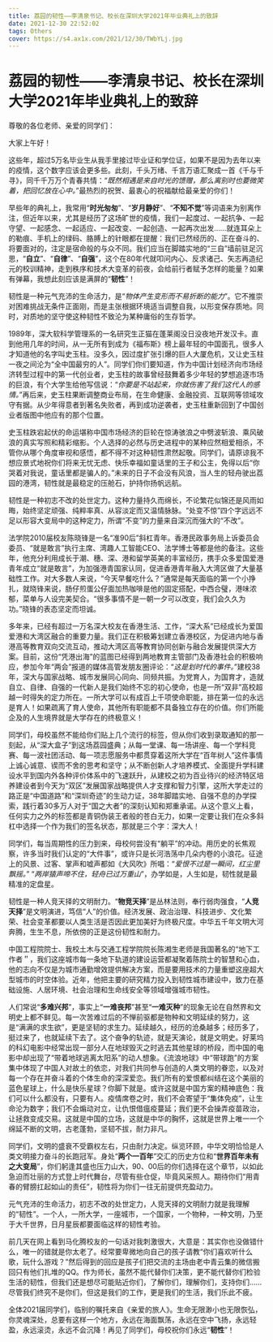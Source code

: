 ```yaml
---
title: 荔园的韧性——李清泉书记、校长在深圳大学2021年毕业典礼上的致辞
date: 2021-12-30 22:52:02
tags: Others
cover: https://s4.ax1x.com/2021/12/30/TWbYLj.jpg
---
```

# 荔园的韧性——李清泉书记、校长在深圳大学2021年毕业典礼上的致辞

尊敬的各位老师、亲爱的同学们：

大家上午好！

这些年，超过5万名毕业生从我手里接过毕业证和学位证，如果不是因为去年以来的疫情，这个数字应该会更多些。此刻，千头万绪、千言万语汇聚成一首《千与千寻》，同千千万万个青春共情：“*既然相遇是来自时光的馈赠，那么离别时也要微笑着，把回忆放在心中。*”最热烈的祝贺、最衷心的祝福献给最亲爱的你们！

早些年的典礼上，我常用“**时光匆匆**”、“**岁月静好**”、“**不知不觉**”等词语来为别离作注，但近年以来，尤其是经历了这场旷世的疫情，我们一起度过、一起抗争、一起守望、一起感念、一起适应、一起改变、一起创造、一起再次出发……就连耳朵上的勒痕、手机上的绿码、胳膊上的针眼都在提醒：我们已然经历的、正在奋斗的、将要面对的，注定是宿命般的与众不同。我们应当在脚踏实地的“三自”墙前驻足沉思，“**自立**”、“**自律**”、“**自强**”，这个在80年代就叩问内心、反求诸己、矢志再造纪元的校训精神，走到秩序和技术大变革的前夜，会给前行者赋予怎样的能量？如果有弹幕，我想此刻应该是满屏的“**韧性**”！

韧性是一种元气充沛的生命活力，是“*物体产生变形而不易折断的能力*”。它不推崇对困难挑战无条件正面刚，而是主张根据环境适当调整自我，以形变保存质地。同时，对质地的坚守使这种韧性不致沦为某种庸俗的生存哲学。

1989年，深大软科学管理系的一名研究生正猫在蓬莱阁没日没夜地开发汉卡。直到他用几年的时间，从一无所有到成为《福布斯》榜上最年轻的中国面孔，很多人才知道他的名字叫史玉柱。没多久，因过度扩张引爆的巨人大厦危机，又让史玉柱一夜之间沦为“全中国最穷的人”。同学们你们要知道，作为中国计划经济向市场经济转型过程中的第一代创业者，史玉柱的故事曾经鼓舞着多少年轻的梦想追逐市场的巨浪，有个大学生给他写信说：“*你要是不站起来，你就伤害了我们这代人的感情。*”再后来，史玉柱果断调整商业布局，在生命健康、金融投资、互联网等领域攻守有据。从少年得意者到著名失败者，再到成功逆袭者，史玉柱重新回到了中国创业者版图中他应有的那个位置。

史玉柱跌宕起伏的命运堪称中国市场经济的巨轮在惊涛骇浪之中劈波斩浪、乘风破浪的真实写照和精彩缩影。个人选择的必然与历史进程中的某种应然相爱相杀，不管你从哪个角度审视和感悟，都不得不对这种韧性肃然起敬。同学们，请原谅我不想应景式地祝你们将来无忧无虑、快乐幸福如童话里的王子和公主，免得以后“你哭着对我说，童话里都是骗人的。”未来的日子不会没有风浪，当人生的轻舟驶出荔园的港湾，韧性就是最稳定的压舱石，护持你扬帆远航。

韧性是一种初志不改的处世定力。这种力量持久而绵长，不论繁花似锦还是风雨如晦，始终坚定顽强、纯粹率真、从容淡定而又温情脉脉。“处变不惊”四个字远远不足以形容大变局中的这种定力，所谓“不变”的力量来自深沉而强大的“不改”。

法学院2010届校友陈晓锋是一名“准90后”斜杠青年。香港民政事务局上诉委员会委员、“就是敢言”执行主席、湾趣人工智能CEO、法学博士等都是他的备注。这些年，他充分利用成长于潮、穗、深、港和留学英美的丰富经历，携手众多爱国爱港青年成立“就是敢言”，为加强港青国家认同，促进香港青年融入大湾区做了大量基础性工作。对大多数人来说，“今天早餐吃什么？”通常是每天面临的第一个小挣扎，就晓锋来说，肠仔煎蛋公仔面加热咖啡是他的固定搭配，中西合璧，港味浓郁，菜单与人设完美契合。“很多事情不是一朝一夕可以改变，我们会久久为功。”晓锋的表态坚定而坦诚。

多年来，已经有超过一万名深大校友在香港生活、工作，“深大系”已经成长为爱国爱港和大湾区融合的重要力量。我们正在积极筹划建立香港校区，为促进内地与香港高等教育双向交流互动，推动大湾区高等教育协同创新与融合发展提供深大方案。目前，这份“凭港出海”的蓝图已经得到两地教育主管部门及香港社会的积极响应，参加今年“两会”报道的媒体高管发朋友圈评论：“*这是划时代的事件。*”建校38年，深大与国家战略、城市发展同心同向、同频共振。为党育人，为国育才，造就自立、自律、自强的一代新人是我们始终不忘的初心使命，也是一所“双非”高校超越一时得失的定力所在。一所大学可以有成百上千项使命职能，排在第一位的永远是育人！如果疏离了育人使命，其他所有职能都不具备独立存在的价值。你们所能企及的人生境界就是大学存在的终极意义！

同学们，母校虽然不能给你们贴上几个流行的标签，但从你们收到录取通知的那一刻起，从“深大盒子”到这场荔园盛典；从每一堂课、每一场讲座、每一个学科竞赛、每一波社团活动、每一项志愿服务中都贯穿着这所大学在“百年树人”这件事情上诚心诚意、锲而不舍的思考和坚守；从不断创新人才培养模式、全面提升学科建设水平到国内外各种评价体系中的飞速跃升，从建校之初为百业待兴的经济特区培养建设者到今天为“双区”发展国家战略提供人才支撑和智力引擎，这所大学走过的路正是“中国道路”和“深圳奇迹”的生动力证，38年脚踏实地、自强不息的办学探索，践行着30多万人对于“国之大者”的深刻认知和郑重承诺。从这个意义上看，任何实力之外的标签都是青铜伪装王者般的苍白无力，如果一定要让我们在众多斜杠中选择一个作为我们的签名状态，那就是三个字：深大人！

同学们，每当周期性的压力到来，母校何尝没有“躺平”的冲动。用历史的长焦观察，许多当时我们认定的“大件事”，或许只是长河浩荡中几朵内卷的小浪花。征途上的风景、过客、掌声和嘘声都如《大风吹》所唱：“*爱恨不过是一瞬间，红尘里飘摇。*” “*两岸猿声啼不住，轻舟已过万重山*”，办学如是，人生如是，韧性就是最精准的定盘星。

韧性是一种人竞天择的文明耐力。“**物竞天择**”是丛林法则，奉行弱肉强食，“**人竞天择**”是文明演进，笃信“人”的价值。经济发展、政治治理、科技进步、文化繁荣、社会变革都要以人类生活是否因此更加美好为终极尺度。中华五千年文明大河奔腾，生生不息，所依傍的正是这份韧性和耐力。

中国工程院院士、我校土木与交通工程学院院长陈湘生老师是我国著名的“地下工作者＂，我们这座城市每一条地下轨道的建设运营都凝聚着陈院士的智慧和心血，他的志向不仅是为城市通勤增效提供解决方案，而是要用技术的力量重塑这座超大型城市的时空体验。近年，他把主要的研究精力投入到韧性城市建设中，致力在基础设施、人居环境、社会治理和生命线安全等领域增强城市韧性。

人们常说“**多难兴邦**”，事实上“**一难丧邦**”甚至“**一难灭种**”的现象无论在自然界和文明史上都不鲜见。每一次苦难过后的不惮前驱都是物种和文明延续的努力，这是“满满的求生欲”，更是坚韧的求生力。延续越久，经历的沧桑越多；经历多了，挺过来了，也就延续下去了。这个奋争的轨迹，就是天演论，就是文明史。好莱坞的科幻电影中经常出现一部分人在地球毁灭之时逃去其他星球的桥段，而中国的电影中却出现了“带着地球逃离太阳系”的动人想象。《流浪地球》中“带球跑”的方案集中体现了中国人对故土的依恋，对我们共同参与创造的人类文明的眷恋，以及对每一个存在并奋斗着的个体生命的深深爱恋。我们所有的爱恨都纠结在这个美丽的蓝色星球上，什么是快乐星球？你脚下就是。或许这就是中国方案的精神底色：我们可以什么都没有，只要有人。疫情席卷之时，我们不会寄望于“集体免疫”，让生命沦为数字；我们不会煽动对立，让仇恨借瘟疫蔓延；我们更不会操弄疫苗政治，让拯救变成交易。这就是中国的立场，这就是中华的胸怀，这就是世界上唯一一个绵延不断的文明，古老蓬勃，坚韧不拔，耐力非凡。

同学们，文明的盛衰不受霸权左右，只由耐力决定。纵览环顾，中华文明恰恰是人类文明接力奋斗的长跑冠军。身处“**两个一百年**”交汇的历史方位和“**世界百年未有之大变局**”，你们躬逢其盛也压力山大，90、00后的你们选择在这个章节，以如此急迫而壮丽的方式登上时代舞台，尽管有些仓促，毕竟风采照人。期待你们“用青春的臂膀扛起如山的责任”，韧性将为你们一往无前提供充盈动力。

元气充沛的生命活力，初志不改的处世定力，人竞天择的文明耐力就是我理解的“韧性”。一个人，一所大学，一座城市，一个国家，一个物种，一种文明，乃至于大千世界，日月星辰都要面临这样的韧性考验。

前几天在网上看到马化腾校友的一句话对我刺激很大，大意是：其实你也没做错什么，唯一的错就是你太老了。经常要卑微地向自己的孩子请教“你们喜欢听什么歌，玩什么游戏？”然后得到的回应是孩子们把交流的主场由老中青云集的微信搬回只有他们扎堆的QQ。作为师长，虽然不能代替你们决策，更不能代替你们检验生活的韧性，但我们还是想尽可能贴近你们，了解你们，理解你们，支持你们……尽管我们终究不是你们，但这是我们的工作，更是我们的生活，我们乐此不疲。

全体2021届同学们，临别的嘱托来自《亲爱的旅人》。生命无限渺小也无限恢弘，你灵魂深处，总要有这样一个地方，永远在海面飘荡，永远在空中飞扬，永远轻盈，永远滚烫，永远不会沉降！再见了同学们，母校祝你们永远“**韧性**”！